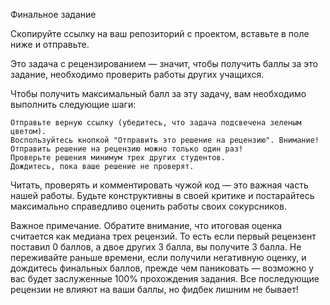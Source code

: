 
Финальное задание 

Скопируйте ссылку на ваш репозиторий с проектом, вставьте в поле ниже и отправьте.

Это задача с рецензированием — значит, чтобы получить баллы за это задание, необходимо проверить работы других учащихся.

Чтобы получить максимальный балл за эту задачу, вам необходимо выполнить следующие шаги:

    Отправьте верную ссылку (убедитесь, что задача подсвечена зеленым цветом).
    Воспользуйтесь кнопкой "Отправить это решение на рецензию". Внимание! Отправить решение на рецензию можно только один раз!
    Проверьте решения минимум трех других студентов.
    Дождитесь, пока ваше решение не проверят.

Читать, проверять и комментировать чужой код — это важная часть нашей работы. Будьте конструктивны в своей критике и постарайтесь максимально справедливо оценить работы своих сокурсников.

Важное примечание. Обратите внимание, что итоговая оценка считается как медиана трех рецензий. То есть если первый рецензент поставил 0 баллов, а двое других 3 балла, вы получите 3 балла. Не переживайте раньше времени, если получили негативную оценку, и дождитесь финальных баллов, прежде чем паниковать — возможно у вас будет заслуженные 100% прохождения задания. Все последующие рецензии не влияют на ваши баллы, но фидбек лишним не бывает! 
